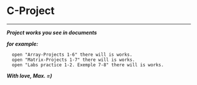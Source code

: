 # C-Project
***
***Project works you see in documents***

***for example:***
      
      open "Array-Projects 1-6" there will is works.
      open "Matrix-Projects 1-7" there will is works.
      open "Labs practice 1-2. Exemple 7-8" there will is works.
       

***With love, Max. =)***
